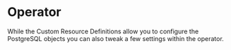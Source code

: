 # Operator

While the Custom Resource Definitions allow you to configure the PostgreSQL objects you can also tweak a
few settings within the operator.

## 